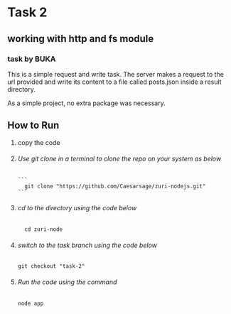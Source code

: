 # Task 2
## working with http and fs module
### task by BUKA

<p>
  This is a simple request and write task. The server makes a request to the url provided and write its content to a file called posts.json inside a result directory.

  As a simple project, no extra package was necessary. 
</p>

## How to Run

<ol>
  <li>copy the code</li>
  <li>
    <h6>Use git clone in a terminal to clone the repo on your system as below</h6>

    ```
      git clone "https://github.com/Caesarsage/zuri-nodejs.git"
    ```  

  </li>
  <li>
    <h6>cd to the directory using the code below</h6>

    
      cd zuri-node 
    
  
  </li>
  <li>
    <h6>switch to the task branch using the code below</h6>

    
    git checkout "task-2"
    
  
  </li>
  <li>
    <h6>Run the code using the command</h6>
  
    
    node app
    
  
  </li>
</ol>